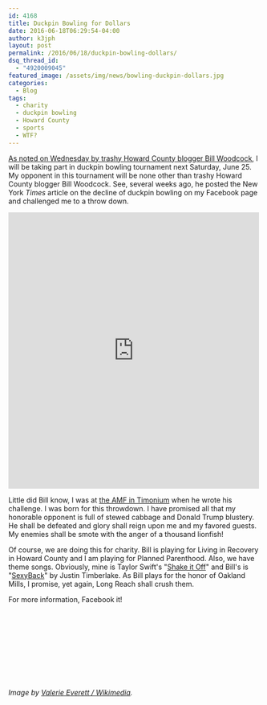 ```yaml
---
id: 4168
title: Duckpin Bowling for Dollars
date: 2016-06-18T06:29:54-04:00
author: k3jph
layout: post
permalink: /2016/06/18/duckpin-bowling-dollars/
dsq_thread_id:
  - "4920009045"
featured_image: /assets/img/news/bowling-duckpin-dollars.jpg
categories:
  - Blog
tags:
  - charity
  - duckpin bowling
  - Howard County
  - sports
  - WTF?
---
```

[As noted on Wednesday by trashy Howard County blogger Bill
Woodcock](http://53beersontap.typepad.com/53beers/2016/06/june-25-see-and-make-little-pins-fly-around.html),
I will be taking part in duckpin bowling tournament next Saturday,
June 25.  My opponent in this tournament will be none other than
trashy Howard County blogger Bill Woodcock.  See, several weeks
ago, he posted the New York _Times_ article on the decline of duckpin
bowling on my Facebook page and challenged me to a throw down.

<iframe
src="https://www.nytimes.com/svc/oembed/html/?url=https%3A%2F%2Fwww.nytimes.com%2F2016%2F05%2F29%2Fsports%2Fduckpin-bowling.html"
scrolling="no" frameborder="0" allowtransparency="true" title="The
Lost Art of Duckpin Bowling"
style="border:none;max-width:500px;min-width:300px;min-height:550px;display:block;width:100%;"></iframe>

Little did Bill know, I was at [the AMF in
Timonium](https://www.amf.com/location/amf-timonium-lanes) when he
wrote his challenge.  I was born for this throwdown.  I have promised
all that my honorable opponent is full of stewed cabbage and Donald
Trump blustery. He shall be defeated and glory shall reign upon me
and my favored guests. My enemies shall be smote with the anger of
a thousand lionfish!

Of course, we are doing this for charity.  Bill is playing for
Living in Recovery in Howard County and I am playing for Planned
Parenthood.  Also, we have theme songs.  Obviously, mine is Taylor
Swift's "[Shake it Off](https://www.youtube.com/watch?v=nfWlot6h_JM)"
and Bill's is "[SexyBack](https://www.youtube.com/watch?v=3gOHvDP_vCs)"
by Justin Timberlake.  As Bill plays for the honor of Oakland Mills,
I promise, yet again, Long Reach shall crush them.

For more information, Facebook it!

<div class="iframely-embed"><div class="iframely-responsive" style="height: 140px; padding-bottom: 0;"><a href="https://www.facebook.com/events/d41d8cd9/duckpin-throwdown-i-woodcock-vs-howard/292479114419845/" data-iframely-url="//cdn.iframe.ly/api/iframe?url=https%3A%2F%2Fwww.facebook.com%2Fevents%2F292479114419845%2F&key=176ff6184ababb980170f6037497fb6a"></a></div></div><script async src="//cdn.iframe.ly/embed.js" charset="utf-8"></script>

_Image by [Valerie Everett / Wikimedia](https://commons.wikimedia.org/wiki/File:Duckpins_closeup.jpg)._

